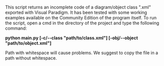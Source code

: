 This script returns an incomplete code of a diagram/object class ".xml" exported with
Visual Paradigm. It has been tested with some working examples available on the
Community Edition of the program itself.
To run the script, open a cmd in the directory of the project and type the following
command:

**python main.py [-c/--class "path/to/class.xml"] [-obj/--object "path/to/object.xml"]**

Path with whitespace will cause problems. We suggest to copy the file in a path without whitespace.
